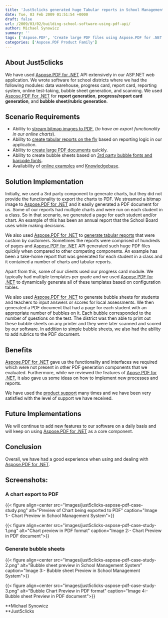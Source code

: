 ```yaml
---
title: 'Just5clicks generated huge Tabular reports in School Management Software using Aspose.PDF for .NET'
date: Tue, 03 Feb 2009 01:51:54 +0000
draft: false
url: /2009/03/02/building-school-software-using-pdf-api/
author: Michael Synowicz
summary: ''
tags: ['Aspose.PDF', 'Create large PDF files using Aspose.PDF for .NET', 'Custom fonts support during PDF file generation', 'Free trial with unlimited features in Aspose.PDF for .NET', 'Generate Tabular reports on the fly', 'Image to PDF using Aspose.PDF for .NET', 'Simple and Easy PDF file creation API', 'Success Stories', 'Tabular reports generation using Aspose.PDF for .NET', 'Use custom fonts when generating PDF files']
categories: ['Aspose.PDF Product Family']
---
```


## About Just5clicks

We have used [Aspose.PDF for .NET][1] API extensively in our ASP.NET web application. We wrote software for school districts where we had the following modules: data warehouse, progress card, report card, reporting system, online test-taking, bubble sheet generation, and scanning. We used [Aspose.PDF For .NET][2] for **report generation**, **progress/report card generation**, and **bubble sheet/rubric generation**.

## Scenario Requirements

*   Ability to [stream bitmap images to PDF][3], (_to have an export functionality in our online charts_).
*   Ability to [create tabular reports on the fly][4] based on reporting logic in our application.
*   Ability to [create large PDF documents][5] quickly.
*   Ability to create bubble sheets based on [3rd party bubble fonts and barcode fonts][6].
*   Availability of [online examples][7] and [Knowledgebase][8].

## Solution Implementation

Initially, we used a 3rd party component to generate charts, but they did not provide the functionality to export the charts to PDF. We streamed a bitmap image to [Aspose.PDF for .NET][9] and it easily generated a PDF document for us. Some of our reports had multiple charts and were run on each student in a class. So in that scenario, we generated a page for each student and/or chart. An example of this has been an annual report that the School Board uses while making decisions.

We also used [Aspose.PDF for .NET][10] to [generate tabular reports][11] that were custom by customers. Sometimes the reports were comprised of hundreds of pages and [Aspose.PDF for .NET][12] API generated such huge PDF files quickly when compared to other competing components. An example has been a take-home report that was generated for each student in a class and it contained a number of charts and tabular reports.

Apart from this, some of our clients used our progress card module. We typically had multiple templates per grade and we used [Aspose.PDF for .NET][13] to dynamically generate all of these templates based on configuration tables.

We also used [Aspose.PDF for .NET][14] to generate bubble sheets for students and teachers to input answers or scores for local assessments. We then generated a PDF document that had a page for each student with an appropriate number of bubbles on it. Each bubble corresponded to the number of questions on the test. The district was then able to print out these bubble sheets on any printer and they were later scanned and scored by our software. In addition to simple bubble sheets, we also had the ability to add rubrics to the PDF document.

## Benefits

[Aspose.PDF for .NET][15] gave us the functionality and interfaces we required which were not present in other PDF generation components that we evaluated. Furthermore, while we reviewed the features of [Apose.PDF for .NET][16], it also gave us some ideas on how to implement new processes and reports.

We have used the [product support][17] many times and we have been very satisfied with the level of support we have received.

## Future Implementations

We will continue to add new features to our software on a daily basis and will keep on using [Aspose.PDF for .NET][18] as a core component.

## Conclusion

  
Overall, we have had a good experience when using and dealing with [Aspose.PDF for .NET][19].

## Screenshots:

### A **chart export to PDF**



{{< figure align=center src="images/just5clicks-aspose-pdf-case-study.png" alt="Preview of Chart being exported to PDF" caption="Image 1:- Chart Preview in School Management System">}}




{{< figure align=center src="images/just5clicks-aspose-pdf-case-study-1.png" alt="Chart preview in PDF format" caption="Image 2:- Chart Preview in PDF document">}}


### **Generate bubble sheets**



{{< figure align=center src="images/just5clicks-aspose-pdf-case-study-2.png" alt="Bubble sheet preview in School Management System" caption="Image 3:- Bubble sheet Preview in School Management System">}}




{{< figure align=center src="images/just5clicks-aspose-pdf-case-study-3.png" alt="Bubble Chart Preview in PDF format" caption="Image 4:- Bubble sheet Preview in PDF document">}}


**Michael Synowicz  
**Just5clicks




[1]: https://products.aspose.com/pdf/net
[2]: https://products.aspose.com/pdf/net
[3]: https://docs.aspose.com/display/pdfnet/Manipulate+Images#ManipulateImages-AddImagetoExistingPDFFile
[4]: https://docs.aspose.com/display/pdfnet/Working+with+Tables
[5]: https://docs.aspose.com/display/pdfnet/Optimize+PDF+Document
[6]: https://docs.aspose.com/display/pdfnet/Add+Text+to+a+PDF+file#AddTexttoaPDFfile-UseOTFFont
[7]: https://github.com/aspose-pdf/Aspose.Pdf-for-.NET
[8]: https://docs.aspose.com/display/pdfnet/Home
[9]: https://products.aspose.com/pdf/net
[10]: https://products.aspose.com/pdf/net
[11]: https://docs.aspose.com/display/pdfnet/Working+with+Tables
[12]: https://products.aspose.com/pdf/net
[13]: https://products.aspose.com/pdf/net
[14]: https://products.aspose.com/pdf/net
[15]: https://products.aspose.com/pdf/net
[16]: https://products.aspose.com/pdf/net
[17]: https://forum.aspose.com/c/pdf
[18]: https://products.aspose.com/pdf/net
[19]: https://products.aspose.com/pdf/net





